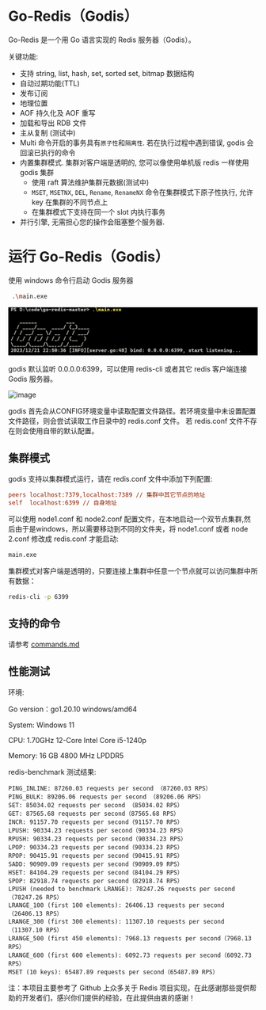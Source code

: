 # Go-Redis（Godis）

Go-Redis 是一个用 Go 语言实现的 Redis 服务器（Godis）。

关键功能:
- 支持 string, list, hash, set, sorted set, bitmap 数据结构
- 自动过期功能(TTL)
- 发布订阅
- 地理位置
- AOF 持久化及 AOF 重写
- 加载和导出 RDB 文件
- 主从复制 (测试中)
- Multi 命令开启的事务具有`原子性`和`隔离性`. 若在执行过程中遇到错误, godis 会回滚已执行的命令
- 内置集群模式. 集群对客户端是透明的, 您可以像使用单机版 redis 一样使用 godis 集群
  - 使用 raft 算法维护集群元数据(测试中)
  - `MSET`, `MSETNX`, `DEL`, `Rename`, `RenameNX`  命令在集群模式下原子性执行, 允许 key 在集群的不同节点上
  - 在集群模式下支持在同一个 slot 内执行事务
- 并行引擎, 无需担心您的操作会阻塞整个服务器.


# 运行 Go-Redis（Godis）

使用 windows 命令行启动 Godis 服务器

```bash
 .\main.exe
```

![](https://github.com/DIDA-lJ/go-redis/blob/dev/img/img.png)

godis 默认监听 0.0.0.0:6399，可以使用 redis-cli 或者其它 redis 客户端连接 Godis 服务器。

![image](https://github.com/DIDA-lJ/go-redis/assets/97254796/a6915fbc-8532-4df6-b964-78393e2ccbb5)


godis 首先会从CONFIG环境变量中读取配置文件路径。若环境变量中未设置配置文件路径，则会尝试读取工作目录中的 redis.conf 文件。 若 redis.conf 文件不存在则会使用自带的默认配置。

## 集群模式

godis 支持以集群模式运行，请在 redis.conf 文件中添加下列配置:

```ini
peers localhost:7379,localhost:7389 // 集群中其它节点的地址
self  localhost:6399 // 自身地址
```

可以使用 node1.conf 和 node2.conf 配置文件，在本地启动一个双节点集群,然后由于是windows，所以需要移动到不同的文件夹，将 node1.conf 或者 node 2.conf 修改成 redis.conf 才能启动:

```bash
main.exe
```

集群模式对客户端是透明的，只要连接上集群中任意一个节点就可以访问集群中所有数据：

```bash
redis-cli -p 6399
```

## 支持的命令

请参考 [commands.md](https://github.com/DIDA-lJ/go-redis/blob/dev/commands.md)

## 性能测试

环境:

Go version：go1.20.10 windows/amd64

System: Windows 11 

CPU: 1.70GHz 12-Core Intel Core i5-1240p

Memory: 16 GB 4800 MHz LPDDR5

redis-benchmark 测试结果:

```
PING_INLINE: 87260.03 requests per second （87260.03 RPS）
PING_BULK: 89206.06 requests per second （89206.06 RPS）
SET: 85034.02 requests per second （85034.02 RPS）
GET: 87565.68 requests per second（87565.68 RPS）
INCR: 91157.70 requests per second（91157.70 RPS）
LPUSH: 90334.23 requests per second（90334.23 RPS）
RPUSH: 90334.23 requests per second（90334.23 RPS）
LPOP: 90334.23 requests per second（90334.23 RPS）
RPOP: 90415.91 requests per second（90415.91 RPS）
SADD: 90909.09 requests per second（90909.09 RPS）
HSET: 84104.29 requests per second（84104.29 RPS）
SPOP: 82918.74 requests per second（82918.74 RPS）
LPUSH (needed to benchmark LRANGE): 78247.26 requests per second（78247.26 RPS）
LRANGE_100 (first 100 elements): 26406.13 requests per second（26406.13 RPS）
LRANGE_300 (first 300 elements): 11307.10 requests per second（11307.10 RPS）
LRANGE_500 (first 450 elements): 7968.13 requests per second（7968.13 RPS）
LRANGE_600 (first 600 elements): 6092.73 requests per second（6092.73 RPS）
MSET (10 keys): 65487.89 requests per second（65487.89 RPS）
```
注：本项目主要参考了 Github 上众多关于 Redis 项目实现，在此感谢那些提供帮助的开发者们，感兴你们提供的经验，在此提供由衷的感谢！
